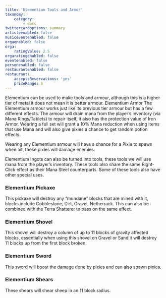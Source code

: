 ```yaml
---
title: 'Elementium Tools and Armor'
taxonomy:
    category:
        - docs
twittercardoptions: summary
articleenabled: false
musiceventenabled: false
orgaenabled: false
orga:
    ratingValue: 2.5
orgaratingenabled: false
eventenabled: false
personenabled: false
restaurantenabled: false
restaurant:
    acceptsReservations: 'yes'
    priceRange: $
---
```


Elementium can be used to make tools and armour, although this is a higher tier of metal it does not mean it is better armour. 
Elementium Armor
The Elementium armour works just like its previous tier armour but has a few different effects. The armour will drain mana from the player’s inventory (via Mana Rings/Tablets) to repair itself, it also has the protection value of Iron Armor. Wearing a full set will grant a 10% Mana reduction when using items that use Mana and will also give pixies a chance to get random potion effects.

Wearing any Elementium armour will have a chance for a Pixie to spawn when hit, these pixies will damage enemies.

Elementium Ingots can also be turned into tools, these tools we will use mana from the player’s inventory. These tools also share the same Right-Click effect as their Mana Steel counterparts. Some of these tools also have other special uses.

### Elementium Pickaxe
This pickaxe will destroy any “mundane” blocks that are mined with it, blocks include Cobblestone, Dirt, Gravel, Netherrack. This can also be combined with the Terra Shatterer to pass on the same effect.

### Elementium Shovel
This shovel will destroy a column of up to 11 blocks of gravity affected blocks, essentially when using this shovel on Gravel or Sand it will destroy 11 blocks up from the first block broken. 

### Elementium Sword
This sword will boost the damage done by pixies and can also spawn pixies.

### Elementium Shears
These shears will shear sheep in an 11 block radius.
